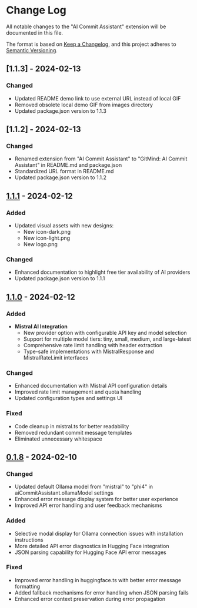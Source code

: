 # Change Log

All notable changes to the "AI Commit Assistant" extension will be documented in this file.

The format is based on [Keep a Changelog](https://keepachangelog.com/en/1.0.0/),
and this project adheres to [Semantic Versioning](https://semver.org/spec/v2.0.0.html).

## [1.1.3] - 2024-02-13

### Changed

- Updated README demo link to use external URL instead of local GIF
- Removed obsolete local demo GIF from images directory
- Updated package.json version to 1.1.3

## [1.1.2] - 2024-02-13

### Changed

- Renamed extension from "AI Commit Assistant" to "GitMind: AI Commit Assistant" in README.md and package.json
- Standardized URL format in README.md
- Updated package.json version to 1.1.2

## [1.1.1] - 2024-02-12

### Added

- Updated visual assets with new designs:
  - New icon-dark.png
  - New icon-light.png
  - New logo.png

### Changed

- Enhanced documentation to highlight free tier availability of AI providers
- Updated package.json version to 1.1.1

## [1.1.0] - 2024-02-12

### Added

- **Mistral AI Integration**
  - New provider option with configurable API key and model selection
  - Support for multiple model tiers: tiny, small, medium, and large-latest
  - Comprehensive rate limit handling with header extraction
  - Type-safe implementations with MistralResponse and MistralRateLimit interfaces

### Changed

- Enhanced documentation with Mistral API configuration details
- Improved rate limit management and quota handling
- Updated configuration types and settings UI

### Fixed

- Code cleanup in mistral.ts for better readability
- Removed redundant commit message templates
- Eliminated unnecessary whitespace

## [0.1.8] - 2024-02-10

### Changed

- Updated default Ollama model from "mistral" to "phi4" in aiCommitAssistant.ollamaModel settings
- Enhanced error message display system for better user experience
- Improved API error handling and user feedback mechanisms

### Added

- Selective modal display for Ollama connection issues with installation instructions
- More detailed API error diagnostics in Hugging Face integration
- JSON parsing capability for Hugging Face API error messages

### Fixed

- Improved error handling in huggingface.ts with better error message formatting
- Added fallback mechanisms for error handling when JSON parsing fails
- Enhanced error context preservation during error propagation

[1.1.1]: https://github.com/shahabahreini/AI-Commit-Assistant/releases/tag/v1.1.1
[1.1.0]: https://github.com/shahabahreini/AI-Commit-Assistant/releases/tag/v1.1.0
[0.1.8]: https://github.com/shahabahreini/AI-Commit-Assistant/releases/tag/v0.1.8-beta
